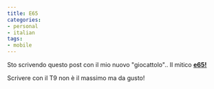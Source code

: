 ```yaml
---
title: E65
categories:
- personal
- italian
tags:
- mobile
---
```

Sto scrivendo questo post con il mio nuovo "giocattolo".. Il mitico
**[e65!](http://europe.nokia.com/A4344227)**

Scrivere con il T9 non è il massimo ma da gusto!

